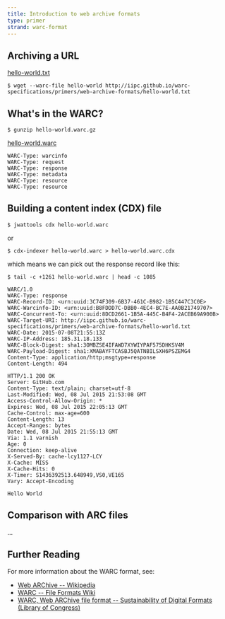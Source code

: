 ```yaml
---
title: Introduction to web archive formats
type: primer
strand: warc-format
---
```


Archiving a URL
---------------

[hello-world.txt](./hello-world.txt)

    $ wget --warc-file hello-world http://iipc.github.io/warc-specifications/primers/web-archive-formats/hello-world.txt


What's in the WARC?
-------------------

    $ gunzip hello-world.warc.gz

[hello-world.warc](./hello-world.warc)

~~~
WARC-Type: warcinfo
WARC-Type: request
WARC-Type: response
WARC-Type: metadata
WARC-Type: resource
WARC-Type: resource
~~~

Building a content index (CDX) file
-----------------------------------

    $ jwattools cdx hello-world.warc

or

    $ cdx-indexer hello-world.warc > hello-world.warc.cdx

which means we can pick out the response record like this:

    $ tail -c +1261 hello-world.warc | head -c 1085

~~~
WARC/1.0
WARC-Type: response
WARC-Record-ID: <urn:uuid:3C74F309-6B37-461C-B982-1B5C447C3C0E>
WARC-Warcinfo-ID: <urn:uuid:B8FDDD7C-DBB0-4EC4-BC7E-AA0B21749707>
WARC-Concurrent-To: <urn:uuid:8DCD2661-1B5A-445C-B4F4-2ACEB69A900B>
WARC-Target-URI: http://iipc.github.io/warc-specifications/primers/web-archive-formats/hello-world.txt
WARC-Date: 2015-07-08T21:55:13Z
WARC-IP-Address: 185.31.18.133
WARC-Block-Digest: sha1:3OMBZSE4IFAWD7XYWIYPAF575DHKSV4M
WARC-Payload-Digest: sha1:XMABAYFTCASBJ5QATNBILSXH6PSZEMG4
Content-Type: application/http;msgtype=response
Content-Length: 494

HTTP/1.1 200 OK
Server: GitHub.com
Content-Type: text/plain; charset=utf-8
Last-Modified: Wed, 08 Jul 2015 21:53:08 GMT
Access-Control-Allow-Origin: *
Expires: Wed, 08 Jul 2015 22:05:13 GMT
Cache-Control: max-age=600
Content-Length: 13
Accept-Ranges: bytes
Date: Wed, 08 Jul 2015 21:55:13 GMT
Via: 1.1 varnish
Age: 0
Connection: keep-alive
X-Served-By: cache-lcy1127-LCY
X-Cache: MISS
X-Cache-Hits: 0
X-Timer: S1436392513.648949,VS0,VE165
Vary: Accept-Encoding

Hello World

~~~

Comparison with ARC files
-------------------------

...

Further Reading
---------------
For more information about the WARC format, see:

* [Web ARChive -- Wikipedia](http://en.wikipedia.org/wiki/Web_ARChive)
* [WARC -- File Formats Wiki](http://fileformats.archiveteam.org/wiki/WARC)
* [WARC, Web ARChive file format -- Sustainability of Digital Formats (Library of Congress)](http://www.digitalpreservation.gov/formats/fdd/fdd000236.shtml)


